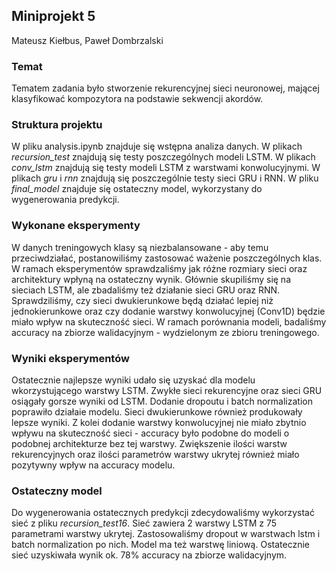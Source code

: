 ## Miniprojekt 5

Mateusz Kiełbus, Paweł Dombrzalski

### Temat

Tematem zadania było stworzenie rekurencyjnej sieci neuronowej, mającej klasyfikować kompozytora na podstawie sekwencji akordów.

### Struktura projektu

W pliku analysis.ipynb znajduje się wstępna analiza danych. W plikach _recursion\_test_ znajdują się testy poszczególnych modeli LSTM. W plikach _conv\_lstm_ znajdują się testy modeli LSTM z warstwami konwolucyjnymi. W plikach _gru_ i _rnn_ znajdują się poszczególnie testy sieci GRU i RNN. W pliku _final\_model_ znajduje się ostateczny model, wykorzystany do wygenerowania predykcji.

### Wykonane eksperymenty

W danych treningowych klasy są niezbalansowane - aby temu przeciwdziałać, postanowiliśmy zastosować ważenie poszczególnych klas. W ramach eksperymentów sprawdzaliśmy jak różne rozmiary sieci oraz architektury wpłyną na ostateczny wynik. Głównie skupiliśmy się na sieciach LSTM, ale zbadaliśmy też działanie sieci GRU oraz RNN. Sprawdziliśmy, czy sieci dwukierunkowe będą działać lepiej niż jednokierunkowe oraz czy dodanie warstwy konwolucyjnej (Conv1D) będzie miało wpływ na skuteczność sieci. W ramach porównania modeli, badaliśmy accuracy na zbiorze walidacyjnym - wydzielonym ze zbioru treningowego.

### Wyniki eksperymentów

Ostatecznie najlepsze wyniki udało się uzyskać dla modelu wkorzystującego warstwy LSTM. Zwykłe sieci rekurencyjne oraz sieci GRU osiągały gorsze wyniki od LSTM. Dodanie dropoutu i batch normalization poprawiło działaie modelu. Sieci dwukierunkowe również produkowały lepsze wyniki. Z kolei dodanie warstwy konwolucyjnej nie miało zbytnio wpływu na skuteczność sieci - accuracy było podobne do modeli o podobnej architekturze bez tej warstwy. Zwiększenie ilości warstw rekurencyjnych oraz ilości parametrów warstwy ukrytej również miało pozytywny wpływ na accuracy modelu.


### Ostateczny model

Do wygenerowania ostatecznych predykcji zdecydowaliśmy wykorzystać sieć z pliku _recursion\_test16_. Sieć zawiera 2 warstwy LSTM z 75 parametrami warstwy ukrytej. Zastosowaliśmy dropout w warstwach lstm i batch normalization po nich. Model ma też warstwę liniową. Ostatecznie sieć uzyskiwała wynik ok. 78% accuracy na zbiorze walidacyjnym.
